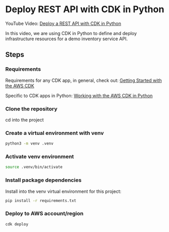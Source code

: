# Deploy REST API with CDK in Python

YouTube Video: [Deploy a REST API with CDK in Python]()

In this video, we are using CDK in Python to define and deploy infrastructure resources for a demo inventory service API.

## Steps

### Requirements

Requirements for any CDK app, in general, check out: [Getting Started with the AWS CDK](https://docs.aws.amazon.com/cdk/v2/guide/getting_started.html)

Specific to CDK apps in Python: [Working with the AWS CDK in Python
](https://docs.aws.amazon.com/cdk/v2/guide/work-with-cdk-python.html)

### Clone the repository

cd into the project

### Create a virtual environment with venv

```sh
python3 -m venv .venv
```

### Activate venv environment

```sh
source .venv/bin/activate
```

### Install package dependencies

Install into the venv virtual environment for this project:

```sh
pip install -r requirements.txt
```

### Deploy to AWS account/region

```sh
cdk deploy
```
